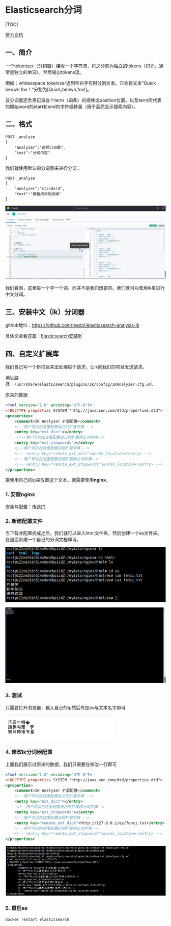 # Elasticsearch分词

[TOC]

[官方文档](https://www.elastic.co/guide/en/elasticsearch/reference/current/analysis.html)

## 一、简介

一个tokenizer（分词器）接收一个字符流，将之分割为独立的tokens（词元，通常是独立的单词），然后输出tokens流。

例如：whitesepace tokenizer遇到空白字符时分割文本。它会将文本”Quick beown fox！“分割为[Quick,beown,fox!]。

该分词器还负责记录各个term（词条）的顺序或position位置，以及term所代表的原始word的start和end的字符偏移量（用于高亮显示搜索内容）。

## 二、格式

```
POST _analyze
{
    "analyzer":"选择分词器",
    "text":"分词内容"
}
```

我们就使用默认的分词器来进行分词：

```
POST _analyze
{
    "analyzer":"standard",
    "text":"横看成岭侧成峰"
}
```

![image-20210218200040825](imgs/image-20210218200040825.png)

我们看到，这里每一个字一个词，而并不是我们想要的。我们就可以使用ik来进行中文分词。

## 三、安装中文（ik）分词器

github地址：https://github.com/medcl/elasticsearch-analysis-ik

具体文章看这篇：[Elasticsearch安装IK](https://blog.csdn.net/jiangSummer/article/details/113853051)

## 四、自定义扩展库

我们自己写一个新项目来出处理每个请求，让ik向我们的项目发送请求。

地址路径：`/usr/share/elasticsearch/plugins/ik/config/IKAnalyzer.cfg.xml`

原来的数据

```xml
<?xml version="1.0" encoding="UTF-8"?>
<!DOCTYPE properties SYSTEM "http://java.sun.com/dtd/properties.dtd">
<properties>
	<comment>IK Analyzer 扩展配置</comment>
	<!--用户可以在这里配置自己的扩展字典 -->
	<entry key="ext_dict"></entry>
	 <!--用户可以在这里配置自己的扩展停止词字典-->
	<entry key="ext_stopwords"></entry>
	<!--用户可以在这里配置远程扩展字典 -->
	<!-- <entry key="remote_ext_dict">words_location</entry> -->
	<!--用户可以在这里配置远程扩展停止词字典-->
	<!-- <entry key="remote_ext_stopwords">words_location</entry> -->
</properties>
```

要使用自己的ip来放置这个文本，就需要使用**nginx**。

### 1. 安装nginx

安装与配置：[传送门](https://blog.csdn.net/jiangSummer/article/details/113854108)

### 2. 新建配置文件

当下载并配置完成之后，我们就可以进入html文件夹，然后创建一个es文件夹。在里面新建一个自己的分词文档即可。

![image-20210218215548885](imgs/image-20210218215548885.png)

![image-20210218215523898](imgs/image-20210218215523898.png)

### 3. 测试

只需要打开浏览器，输入自己的ip然后外加es与文本名字即可

![image-20210218220309691](imgs/image-20210218220309691.png)

### 4. 修改ik分词器配置

上面我们展示过原来的数据，我们只需要在修改一行即可

```xml
<?xml version="1.0" encoding="UTF-8"?>
<!DOCTYPE properties SYSTEM "http://java.sun.com/dtd/properties.dtd">
<properties>
	<comment>IK Analyzer 扩展配置</comment>
	<!--用户可以在这里配置自己的扩展字典 -->
	<entry key="ext_dict"></entry>
	 <!--用户可以在这里配置自己的扩展停止词字典-->
	<entry key="ext_stopwords"></entry>
	<!--用户可以在这里配置远程扩展字典 -->
	<entry key="remote_ext_dict">http://127.0.0.1/es/fenci.txt</entry>
	<!--用户可以在这里配置远程扩展停止词字典-->
	<!-- <entry key="remote_ext_stopwords">words_location</entry> -->
</properties>
```

![image-20210218220529703](imgs/image-20210218220529703.png)

### 5. 重启es

```
docker restart elasticsearch
```



